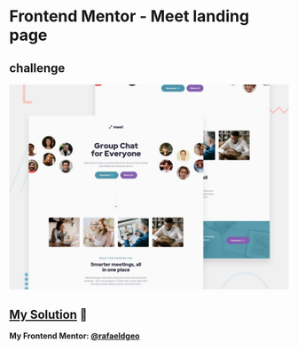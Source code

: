 # Frontend Mentor - Meet landing page
## challenge

![Design preview for the Meet landing page coding challenge](./preview.jpg)

## [My Solution](https://rafaeldgeo.github.io/my-practices-in-the-frontend-mentor/newbie/meet-landing-page/) 🚀
**My Frontend Mentor: [@rafaeldgeo](https://www.frontendmentor.io/profile/rafaeldgeo)**

